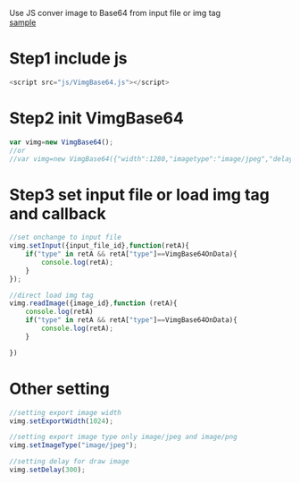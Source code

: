 Use JS conver image to Base64 from input file or img tag 
<br>
[sample](https://tool.vfhhu.xyz/a_js_sample/vbase64.php)
<h1>
Step1 include js
</h1>

``````js
<script src="js/VimgBase64.js"></script>
``````


<h1>
Step2 init VimgBase64
</h1>

``````js
var vimg=new VimgBase64();
//or
//var vimg=new VimgBase64({"width":1280,"imagetype":"image/jpeg","delay":300});
``````

<h1>
Step3 set input file or load img tag and callback
</h1>

``````js
//set onchange to input file
vimg.setInput({input_file_id},function(retA){
    if("type" in retA && retA["type"]==VimgBase64OnData){
        console.log(retA);   
    }
});

//direct load img tag
vimg.readImage({image_id},function (retA){
    console.log(retA)
    if("type" in retA && retA["type"]==VimgBase64OnData){
        console.log(retA);
    }

})
``````

<h1>
Other setting
</h1>

``````js
//setting export image width
vimg.setExportWidth(1024);

//setting export image type only image/jpeg and image/png
vimg.setImageType("image/jpeg");

//setting delay for draw image
vimg.setDelay(300);
``````